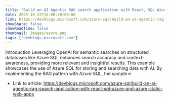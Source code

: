 ```yaml
---
title: "Build an AI Agentic RAG search application with React, SQL Azure and Azure Static Web Apps"
date: 2025-10-22T15:00:28+00:00
link: https://devblogs.microsoft.com/azure-sql/build-an-ai-agentic-rag-search-application-with-react-sql-azure-and-azure-static-web-apps
showShare: false
showReadTime: false
thumbnail: images/azure.png
tags: ["devblogs.microsoft.com"]
---
```

Introduction Leveraging OpenAI for semantic searches on structured databases like Azure SQL enhances search accuracy and context-awareness, providing more relevant and insightful results. This example showcases the use of Azure SQL for storing and searching data with AI. By implementing the RAG pattern with Azure SQL, the sample e

- Link to article: https://devblogs.microsoft.com/azure-sql/build-an-ai-agentic-rag-search-application-with-react-sql-azure-and-azure-static-web-apps